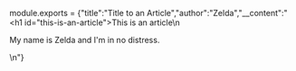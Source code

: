 module.exports = {"title":"Title to an Article","author":"Zelda","__content":"<h1 id=\"this-is-an-article\">This is an article</h1>\n<p>My name is Zelda and I&#39;m in no distress.</p>\n"}